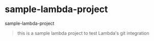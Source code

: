 # sample-lambda-project
sample-lambda-project

> this is a sample lambda project to test Lambda's git integration
